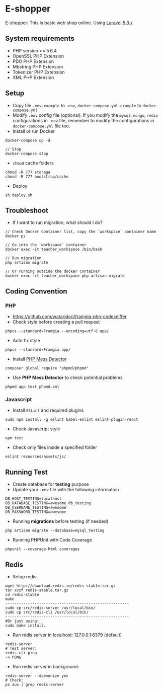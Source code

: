 # E-shopper
E-shopper: This is basic web shop online. Using [Laravel 5.3.x](https://laravel.com/docs/5.3)

## System requirements
- PHP version >= 5.6.4
- OpenSSL PHP Extension
- PDO PHP Extension
- Mbstring PHP Extension
- Tokenizer PHP Extension
- XML PHP Extension

## Setup
- Copy file `.env.example` to `.env`, `docker-compose.yml.example` to `docker-compose.yml`
- Modify `.env` config file (optional). If you modify the `mysql`, `mongo`, `redis` configurations in `.env` file, 
remember to modify the configurations in `docker-compose.yml` file too.
- Install or run Docker
```
docker-compose up -d

// Stop
docker-compose stop
```

- `chmod` cache folders
```
chmod -R 777 storage
chmod -R 777 bootstrap/cache
```

- Deploy
```
sh deploy.sh
```

## Troubleshoot
- If I want to run migration, what should I do?
```
// Check Docker Container list, copy the `workspace` container name
docker ps

// Go into the `workspace` container
docker exec -it teacher_workspace /bin/bash

// Run migration
php artisan migrate

// Or running outside the docker container
docker exec -it teacher_workspace php artisan migrate
```

## Coding Convention
### PHP
- https://github.com/wataridori/framgia-php-codesniffer
- Check style before creating a pull request
```
phpcs --standard=Framgia --encoding=utf-8 app/
```

- Auto fix style
```
phpcs --standard=Framgia app/
```

- Install [PHP Mess Detector](https://github.com/phpmd/phpmd)
```
composer global require "phpmd/phpmd"
```

- Use **PHP Mess Detector** to check potential problems
```
phpmd app text phpmd.xml
```

### Javascript
- Install `ESLint` and required plugins
```
sudo npm install -g eslint babel-eslint eslint-plugin-react
```

- Check Javascript style
```
npm test
```

- Check only files inside a specified folder
```
eslint resources/assets/js/
```

## Running Test
- Create database for **testing** purpose
- Update your `.env` file with the following information
```
DB_HOST_TESTING=localhost
DB_DATABASE_TESTING=awesome_db_testing
DB_USERNAME_TESTING=awesome
DB_PASSWORD_TESTING=awesome

```
- Running **migrations** before testing (if needed)
```
php artisan migrate --database=mysql_testing
```

- Running PHPUnit with Code Coverage
```
phpunit --coverage-html coverages
```
## Redis
- Setup redis:
```
wget http://download.redis.io/redis-stable.tar.gz
tar xvzf redis-stable.tar.gz
cd redis-stable
make
-------------------------------------------------------
sudo cp src/redis-server /usr/local/bin/
sudo cp src/redis-cli /usr/local/bin/
-------------------------------------------------------
#Or just using:
sudo make install.
```
- Run redis server in localhost: 127.0.0.1:6379 (default)
```
redis-server
# Test server:
redis-cli ping
-> PONG
```
- Run redis server in background:
```
redis-server --daemonize yes
# Check:
ps aux | grep redis-server
```
